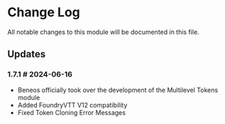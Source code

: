 # Change Log

All notable changes to this module will be documented in this file.

## Updates


### 1.7.1 # 2024-06-16

- Beneos officially took over the development of the Multilevel Tokens module
- Added FoundryVTT V12 compatibility
- Fixed Token Cloning Error Messages

